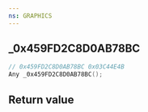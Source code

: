 ```yaml
---
ns: GRAPHICS
---
```

## _0x459FD2C8D0AB78BC

```c
// 0x459FD2C8D0AB78BC 0x03C44E4B
Any _0x459FD2C8D0AB78BC();
```


## Return value
